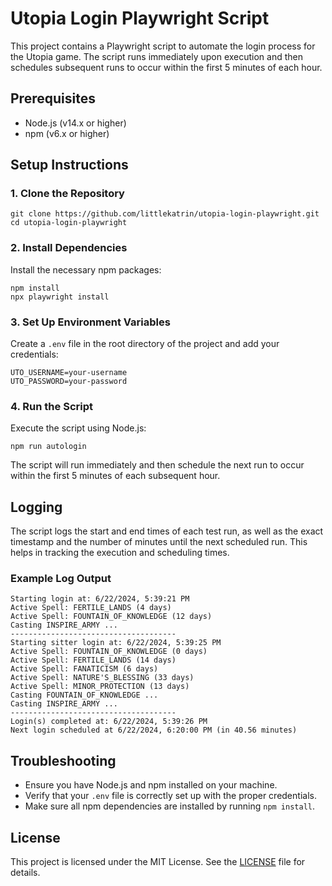 # Utopia Login Playwright Script

This project contains a Playwright script to automate the login process for the Utopia game. The script runs immediately upon execution and then schedules subsequent runs to occur within the first 5 minutes of each hour.

## Prerequisites

- Node.js (v14.x or higher)
- npm (v6.x or higher)

## Setup Instructions

### 1. Clone the Repository

```
git clone https://github.com/littlekatrin/utopia-login-playwright.git
cd utopia-login-playwright
```

### 2. Install Dependencies

Install the necessary npm packages:

```
npm install
npx playwright install
```

### 3. Set Up Environment Variables

Create a `.env` file in the root directory of the project and add your credentials:

```
UTO_USERNAME=your-username
UTO_PASSWORD=your-password
```

### 4. Run the Script

Execute the script using Node.js:

```
npm run autologin
```

The script will run immediately and then schedule the next run to occur within the first 5 minutes of each subsequent hour.

## Logging

The script logs the start and end times of each test run, as well as the exact timestamp and the number of minutes until the next scheduled run. This helps in tracking the execution and scheduling times.

### Example Log Output

```
Starting login at: 6/22/2024, 5:39:21 PM
Active Spell: FERTILE_LANDS (4 days)
Active Spell: FOUNTAIN_OF_KNOWLEDGE (12 days)
Casting INSPIRE_ARMY ...
-------------------------------------
Starting sitter login at: 6/22/2024, 5:39:25 PM
Active Spell: FOUNTAIN_OF_KNOWLEDGE (0 days)
Active Spell: FERTILE_LANDS (14 days)
Active Spell: FANATICISM (6 days)
Active Spell: NATURE'S_BLESSING (33 days)
Active Spell: MINOR_PROTECTION (13 days)
Casting FOUNTAIN_OF_KNOWLEDGE ...
Casting INSPIRE_ARMY ...
-------------------------------------
Login(s) completed at: 6/22/2024, 5:39:26 PM
Next login scheduled at 6/22/2024, 6:20:00 PM (in 40.56 minutes)
```

## Troubleshooting

- Ensure you have Node.js and npm installed on your machine.
- Verify that your `.env` file is correctly set up with the proper credentials.
- Make sure all npm dependencies are installed by running `npm install`.

## License

This project is licensed under the MIT License. See the [LICENSE](LICENSE) file for details.
